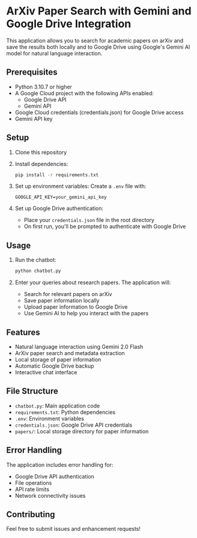 # ArXiv Paper Search with Gemini and Google Drive Integration

This application allows you to search for academic papers on arXiv and save the results both locally and to Google Drive using Google's Gemini AI model for natural language interaction.

## Prerequisites

- Python 3.10.7 or higher
- A Google Cloud project with the following APIs enabled:
  - Google Drive API
  - Gemini API
- Google Cloud credentials (credentials.json) for Google Drive access
- Gemini API key

## Setup

1. Clone this repository
2. Install dependencies:
   ```bash
   pip install -r requirements.txt
   ```

3. Set up environment variables:
   Create a `.env` file with:
   ```
   GOOGLE_API_KEY=your_gemini_api_key
   ```

4. Set up Google Drive authentication:
   - Place your `credentials.json` file in the root directory
   - On first run, you'll be prompted to authenticate with Google Drive

## Usage

1. Run the chatbot:
   ```bash
   python chatbot.py
   ```

2. Enter your queries about research papers. The application will:
   - Search for relevant papers on arXiv
   - Save paper information locally
   - Upload paper information to Google Drive
   - Use Gemini AI to help you interact with the papers

## Features

- Natural language interaction using Gemini 2.0 Flash
- ArXiv paper search and metadata extraction
- Local storage of paper information
- Automatic Google Drive backup
- Interactive chat interface

## File Structure

- `chatbot.py`: Main application code
- `requirements.txt`: Python dependencies
- `.env`: Environment variables
- `credentials.json`: Google Drive API credentials
- `papers/`: Local storage directory for paper information

## Error Handling

The application includes error handling for:
- Google Drive API authentication
- File operations
- API rate limits
- Network connectivity issues

## Contributing

Feel free to submit issues and enhancement requests! 